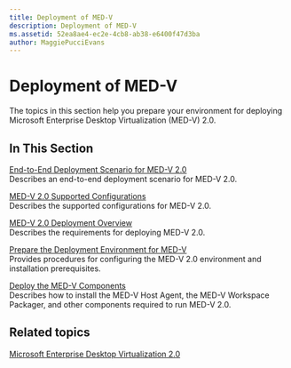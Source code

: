 ```yaml
---
title: Deployment of MED-V
description: Deployment of MED-V
ms.assetid: 52ea8ae4-ec2e-4cb8-ab38-e6400f47d3ba
author: MaggiePucciEvans
---
```


# Deployment of MED-V


The topics in this section help you prepare your environment for deploying Microsoft Enterprise Desktop Virtualization (MED-V) 2.0.

## In This Section


<a href="" id="end-to-end-deployment-scenario-for-med-v-2-0"></a>[End-to-End Deployment Scenario for MED-V 2.0](end-to-end-deployment-scenario-for-med-v-20.md)  
Describes an end-to-end deployment scenario for MED-V 2.0.

<a href="" id="med-v-2-0-supported-configurations"></a>[MED-V 2.0 Supported Configurations](med-v-20-supported-configurations.md)  
Describes the supported configurations for MED-V 2.0.

<a href="" id="med-v-2-0-deployment-overview"></a>[MED-V 2.0 Deployment Overview](med-v-20-deployment-overview.md)  
Describes the requirements for deploying MED-V 2.0.

<a href="" id="prepare-the-deployment-environment-for-med-v"></a>[Prepare the Deployment Environment for MED-V](prepare-the-deployment-environment-for-med-v.md)  
Provides procedures for configuring the MED-V 2.0 environment and installation prerequisites.

<a href="" id="deploy-the-med-v-components"></a>[Deploy the MED-V Components](deploy-the-med-v-components.md)  
Describes how to install the MED-V Host Agent, the MED-V Workspace Packager, and other components required to run MED-V 2.0.

## Related topics


[Microsoft Enterprise Desktop Virtualization 2.0](index.md)

 

 





